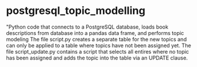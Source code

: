 # postgresql_topic_modelling
"Python code that connects to a PostgreSQL database, loads book descriptions from database into a pandas data frame, and performs topic modeling
The file script.py creates a separate table for the new topics and can only be applied to a table where topics have not been assigned yet.
The file script_update.py contains a script that selects all entires where no topic has been assigned and adds the topic into the table via an UPDATE clause.
